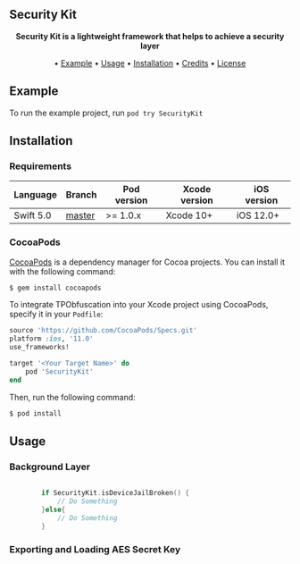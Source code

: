 
## Security Kit

<p align="center">
	<b>
	Security Kit is a lightweight framework that helps to achieve a security layer
	</b>
</p>

<p align="center">
  • <a href="#usage">Example</a>
  • <a href="#usage">Usage</a>
  • <a href="#installation">Installation</a>
  • <a href="#credits">Credits</a>
  • <a href="#license">License</a>
</p>
		            
## Example

To run the example project, run `pod try SecurityKit`

## Installation

### Requirements

| Language  | Branch | Pod version | Xcode version | iOS version |
| --------- | ------ | ----------- | ------------- | ----------- |
| Swift 5.0 | [master](https://github.com/mehrankmlf/SecurityKit/tree/master) | >= 1.0.x | Xcode 10+ | iOS 12.0+ |

### CocoaPods

[CocoaPods](http://cocoapods.org) is a dependency manager for Cocoa projects. You can install it with the following command:
		      
```bash
$ gem install cocoapods
```

To integrate TPObfuscation into your Xcode project using CocoaPods, specify it in your `Podfile`:

```ruby
source 'https://github.com/CocoaPods/Specs.git'
platform :ios, '11.0'
use_frameworks!

target '<Your Target Name>' do
    pod 'SecurityKit'
end
```

Then, run the following command:

```bash
$ pod install
```		
		      
## Usage

### Background Layer

```swift

        if SecurityKit.isDeviceJailBroken() {
            // Do Something
        }else{
            // Do Something
        }

```

### Exporting and Loading AES Secret Key
